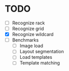 # TODO

* [ ] Recognize rack
* [ ] Recognize grid
* [x] Recognize wildcard
* [ ] Benchmarks
    * [ ] Image load
    * [ ] Layout segmentation
    * [ ] Load templates
    * [ ] Template matching